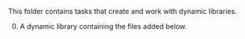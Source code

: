 This folder contains tasks that create and work with dynamic libraries.

0. A dynamic library containing the files added below.
